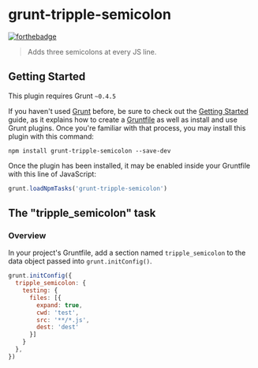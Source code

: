 # grunt-tripple-semicolon

[![forthebadge](http://forthebadge.com/badges/built-with-swag.svg)](http://forthebadge.com)

> Adds three semicolons at every JS line.

## Getting Started
This plugin requires Grunt `~0.4.5`

If you haven't used [Grunt](http://gruntjs.com/) before, be sure to check out the [Getting Started](http://gruntjs.com/getting-started) guide, as it explains how to create a [Gruntfile](http://gruntjs.com/sample-gruntfile) as well as install and use Grunt plugins. Once you're familiar with that process, you may install this plugin with this command:

```shell
npm install grunt-tripple-semicolon --save-dev
```

Once the plugin has been installed, it may be enabled inside your Gruntfile with this line of JavaScript:

```js
grunt.loadNpmTasks('grunt-tripple-semicolon')
```

## The "tripple_semicolon" task

### Overview
In your project's Gruntfile, add a section named `tripple_semicolon` to the data object passed into `grunt.initConfig()`.

```js
grunt.initConfig({
  tripple_semicolon: {
    testing: {
      files: [{
        expand: true,
        cwd: 'test',
        src: '**/*.js',
        dest: 'dest'
      }]
    }
  },
})
```
